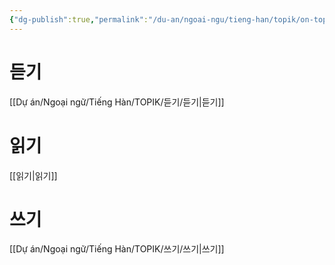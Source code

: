 ```yaml
---
{"dg-publish":true,"permalink":"/du-an/ngoai-ngu/tieng-han/topik/on-topik/","dgPassFrontmatter":true}
---
```


# 듣기
[[Dự án/Ngoại ngữ/Tiếng  Hàn/TOPIK/듣기/듣기\|듣기]]

# 읽기
[[읽기\|읽기]]

# 쓰기
[[Dự án/Ngoại ngữ/Tiếng  Hàn/TOPIK/쓰기/쓰기\|쓰기]]